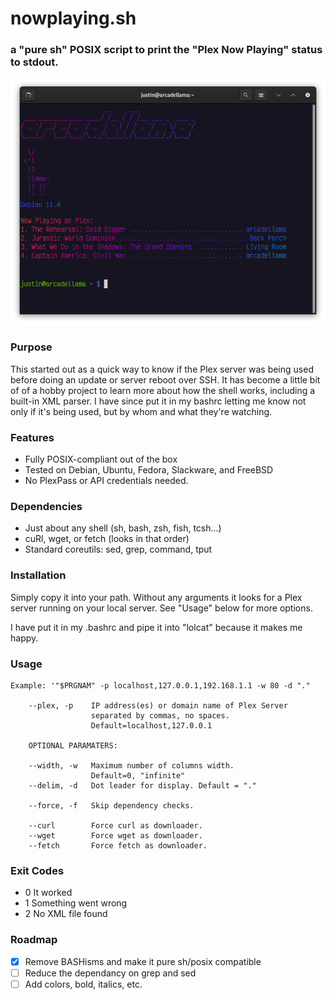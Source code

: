 # nowplaying.sh
### a "pure sh" POSIX script to print the "Plex Now Playing" status to stdout.

![Image](/images/screenshot.png)

### Purpose
This started out as a quick way to know if the Plex server was being used before doing an update or server reboot over SSH. It has become a little bit of of a hobby project to learn more about how the shell works, including a built-in XML parser. I have since put it in my bashrc letting me know not only if it's being used, but by whom and what they're watching.

### Features
- Fully POSIX-compliant out of the box
- Tested on Debian, Ubuntu, Fedora, Slackware, and FreeBSD
- No PlexPass or API credentials needed.

### Dependencies
- Just about any shell (sh, bash, zsh, fish, tcsh...)
- cuRl, wget, or fetch (looks in that order)
- Standard coreutils: sed, grep, command, tput

### Installation
Simply copy it into your path. Without any arguments it looks for a Plex server running on your local server.
See "Usage" below for more options.

I have put it in my .bashrc and pipe it into "lolcat" because it makes me happy.

### Usage

    Example: '"$PRGNAM" -p localhost,127.0.0.1,192.168.1.1 -w 80 -d "." 

        --plex, -p    IP address(es) or domain name of Plex Server
                      separated by commas, no spaces.
                      Default=localhost,127.0.0.1

        OPTIONAL PARAMATERS:

        --width, -w   Maximum number of columns width.
                      Default=0, "infinite"
        --delim, -d   Dot leader for display. Default = "."
       
        --force, -f   Skip dependency checks.

        --curl        Force curl as downloader.
        --wget        Force wget as downloader.
        --fetch       Force fetch as downloader.

### Exit Codes
- 0 It worked
- 1 Something went wrong
- 2 No XML file found

### Roadmap
- [x] Remove BASHisms and make it pure sh/posix compatible
- [ ] Reduce the dependancy on grep and sed
- [ ] Add colors, bold, italics, etc.
